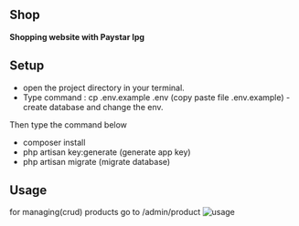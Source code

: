 ## Shop
<p><b>
Shopping website with Paystar Ipg 
</b></p>

## Setup

- open the project directory in your terminal.
- Type command : cp .env.example .env (copy paste file .env.example)
-create database and change the env.

Then type the command below
- composer install
- php artisan key:generate (generate app key)
- php artisan migrate (migrate database)
 ## Usage
 for managing(crud) products go to /admin/product
![usage](https://github.com/alirezahossainieng/Laravel_PayStar_Ipg/assets/85873290/9f9b6d4d-a68f-4196-bfa1-b1a05bb8ecd2)



